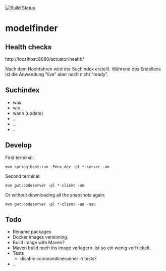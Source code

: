 ![Build Status](https://github.com/edigonzales/modelfinder/actions/workflows/main.yml/badge.svg)

# modelfinder

## Health checks
http://localhost:8080/actuator/health/

Nach dem Hochfahren wird der Suchindex erstellt. Während des Erstellens ist die Anwendung "live" aber noch nicht "ready".

## Suchindex
- was
- wie
- wann (update)
- ...
- ...
- ...

## Develop
First terminal:
```
mvn spring-boot:run -Penv-dev -pl *-server -am
```

Second terminal:
```
mvn gwt:codeserver -pl *-client -am
```

Or without downloading all the snapshots again:

```
mvn gwt:codeserver -pl *-client -am -nsu
```

## Todo
- Rename packages
- Docker images versioning. 
- Build image with Maven?
- Maven build noch ins Image verlagern. Ist so ein wenig verfrickelt.
- Tests
  * disable commandlinerunner in tests?
- ...
